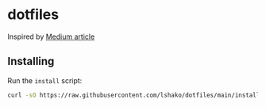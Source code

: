 # dotfiles

Inspired by [Medium article](https://medium.com/@protiumx/bash-gnu-stow-take-a-walk-while-your-new-macbook-is-being-set-up-351a6f2f9225)

## Installing
Run the `install` script:
```sh
curl -sO https://raw.githubusercontent.com/lshako/dotfiles/main/install
```
